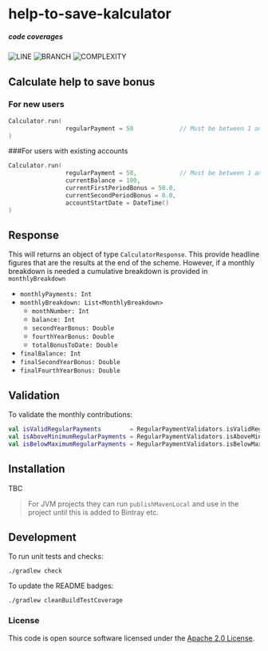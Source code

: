 
# help-to-save-kalculator

##### code coverages
![LINE](https://img.shields.io/badge/line--coverage-98%25-brightgreen.svg)
![BRANCH](https://img.shields.io/badge/branch--coverage-86%25-brightgreen.svg)
![COMPLEXITY](https://img.shields.io/badge/complexity-1.48-brightgreen.svg)

## Calculate help to save bonus

### For new users
```kotlin
Calculator.run(
                regularPayment = 50             // Must be between 1 and 50   
)          
```
###For users with existing accounts
```kotlin
Calculator.run(
                regularPayment = 50,            // Must be between 1 and 50  
                currentBalance = 100,             
                currentFirstPeriodBonus = 50.0, 
                currentSecondPeriodBonus = 0.0,  
                accountStartDate = DateTime() 
)          
```

## Response
This will returns an object of type `CalculatorResponse`.  This provide headline figures that are the results at the end of the scheme. However, if a monthly breakdown is needed a cumulative breakdown is provided in `monthlyBreakdown`

* `monthlyPayments: Int`
* `monthlyBreakdown: List<MonthlyBreakdown>`
    * `monthNumber: Int`
    * `balance: Int`
    * `secondYearBonus: Double`
    * `fourthYearBonus: Double`
    * `totalBonusToDate: Double`
* `finalBalance: Int`
* `finalSecondYearBonus: Double`
* `finalFourthYearBonus: Double`

## Validation

To validate the monthly contributions:
```kotlin
val isValidRegularPayments        = RegularPaymentValidators.isValidRegularPayments(1000)      // true
val isAboveMinimumRegularPayments = RegularPaymentValidators.isAboveMinimumRegularPayments(0)  // false
val isBelowMaximumRegularPayments = RegularPaymentValidators.isBelowMaximumRegularPayments(50) // true
```

## Installation

TBC

> For JVM projects they can run `publishMavenLocal` and use in the project until this is added to Bintray etc.

## Development

To run unit tests and checks:

`./gradlew check`

To update the README badges:

`./gradlew cleanBuildTestCoverage`

### License

This code is open source software licensed under the [Apache 2.0 License]("http://www.apache.org/licenses/LICENSE-2.0.html").
